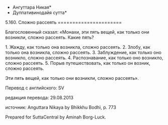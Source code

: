 * Ангуттара Никая*
* Дуппативинодайя сутта*

5\.160\. Сложно рассеять
\=\=\=\=\=\=\=\=\=\=\=\=\=\=\=\=\=\=\=\=\=\=

Благословенный сказал: «Монахи, эти пять вещей, как только они возникли, сложно рассеять\. Какие пять?

1\. Жажду, как только она возникла, сложно рассеять\.
2\. Злобу, как только она возникла, сложно рассеять\.
3\. Заблуждение, как только оно возникло, сложно рассеять\.
4\. Распознавание, как только оно возникло, сложно рассеять\.
5\. Порыв путешествовать, как только он возник, сложно рассеять\.

Эти пять вещей, как только они возникли, сложно рассеять»\.

Перевод с английского: SV

редакция перевода: 29\.08\.2013

источник: Anguttara Nikaya by Bhikkhu Bodhi, p\. 773

Prepared for SuttaCentral by Aminah Borg\-Luck\.